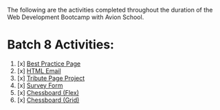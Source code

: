 The following are the activities completed throughout the duration of the Web Development Bootcamp with Avion School.

# Batch 8 Activities:

1. [x] [Best Practice Page](/a1-best-practice-page/index.html)
1. [x] [HTML Email](/a2-html-email/index.html)
1. [x] [Tribute Page Project](/a3-tribute-page-project/index.html)
1. [x] [Survey Form](/a4-survey-form/index.html)
1. [x] [Chessboard (Flex)](/a5-chessboard-flex/index.html)
1. [x] [Chessboard (Grid)](/a6-chessboard-grid/index.html)
